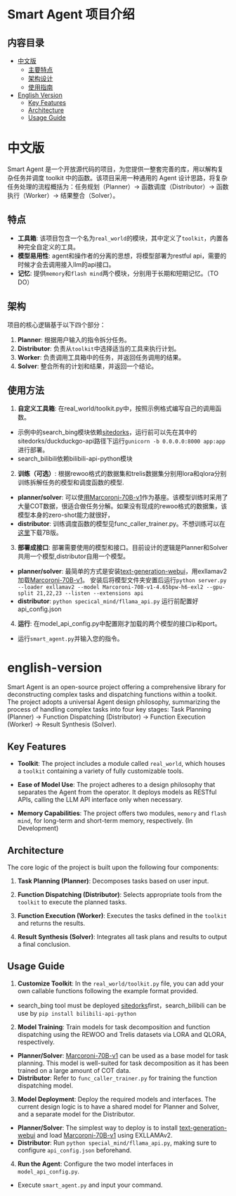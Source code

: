 # Smart Agent 项目介绍


## 内容目录

- [中文版](#中文版)
  - [主要特点](#主要特点)
  - [架构设计](#架构设计)
  - [使用指南](#使用指南)
- [English Version](#english-version)
  - [Key Features](#key-features)
  - [Architecture](#architecture)
  - [Usage Guide](#usage-guide)


# 中文版
Smart Agent 是一个开放源代码的项目，为您提供一整套完善的库，用以解构复杂任务并调度 toolkit 中的函数。该项目采用一种通用的 Agent 设计思路，将复杂任务处理的流程概括为：任务规划（Planner）→ 函数调度（Distributor）→ 函数执行（Worker）→ 结果整合（Solver）。
## 特点

- **工具箱**: 该项目包含一个名为`real_world`的模块，其中定义了`toolkit`，内置各种完全自定义的工具。
- **模型易用性**: agent和操作者的分离的思想，将模型部署为restful api，需要的时候才会去调用接入llm的api接口。
- **记忆**: 提供`memory`和`flash mind`两个模块，分别用于长期和短期记忆。（TO DO）

## 架构

项目的核心逻辑基于以下四个部分：

1. **Planner**: 根据用户输入的指令拆分任务。
2. **Distributor**: 负责从`toolkit`中选择适当的工具来执行计划。
3. **Worker**: 负责调用工具箱中的任务，并返回任务调用的结果。
4. **Solver**: 整合所有的计划和结果，并返回一个结论。

## 使用方法
1. **自定义工具箱**: 在real_world/toolkit.py中，按照示例格式编写自己的调用函数。
- 示例中的search_bing模块依赖[sitedorks](https://github.com/Zarcolio/sitedorks)，运行前可以先在其中的sitedorks/duckduckgo-api路径下运行`gunicorn -b 0.0.0.0:8000 app:app`进行部署。
- search_bilibili依赖bilibili-api-python模块

2. **训练（可选）**: 根据rewoo格式的数据集和trelis数据集分别用lora和qlora分别训练拆解任务的模型和调度函数的模型.
- **planner/solver**: 可以使[用Marcoroni-70B-v1](https://huggingface.co/AIDC-ai-business/Marcoroni-70B-v1)作为基座。该模型训练时采用了大量COT数据，很适合做任务分解。如果没有现成的rewoo格式的数据集，该模型本身的zero-shot能力就很好，
- **distributor**: 训练调度函数的模型见func_caller_trainer.py。不想训练可以在[这里](https://huggingface.co/Trelis/Llama-2-7b-chat-hf-function-calling-adapters-v2)下载7B版。

3. **部署成接口**: 部署需要使用的模型和接口。目前设计的逻辑是Planner和Solver共用一个模型,distributor自用一个模型。
- **planner/solver**: 最简单的方式是安装[text-generation-webui](https://github.com/oobabooga/text-generation-webui)，用exllamav2加载[Marcoroni-70B-v1](https://huggingface.co/Panchovix/Marcoroni-70B-v1-4.65bpw-h6-exl2)。
安装后将模型文件夹安置后运行`python server.py --loader exllamav2 --model Marcoroni-70B-v1-4.65bpw-h6-exl2 --gpu-split 21,22,23 --listen --extensions api`
- **distributor**: `python specical_mind/fllama_api.py` 运行前配置好api_config.json

4. **运行**: 在model_api_config.py中配置刚才加载的两个模型的接口ip和port。
- 运行`smart_agent.py`并输入您的指令。


# english-version

Smart Agent is an open-source project offering a comprehensive library for deconstructing complex tasks and dispatching functions within a toolkit. The project adopts a universal Agent design philosophy, summarizing the process of handling complex tasks into four key stages: Task Planning (Planner) → Function Dispatching (Distributor) → Function Execution (Worker) → Result Synthesis (Solver).

## Key Features

- **Toolkit**: The project includes a module called `real_world`, which houses a `toolkit` containing a variety of fully customizable tools.

- **Ease of Model Use**: The project adheres to a design philosophy that separates the Agent from the operator. It deploys models as RESTful APIs, calling the LLM API interface only when necessary.

- **Memory Capabilities**: The project offers two modules, `memory` and `flash mind`, for long-term and short-term memory, respectively. (In Development)

## Architecture

The core logic of the project is built upon the following four components:

1. **Task Planning (Planner)**: Decomposes tasks based on user input.
  
2. **Function Dispatching (Distributor)**: Selects appropriate tools from the `toolkit` to execute the planned tasks.
  
3. **Function Execution (Worker)**: Executes the tasks defined in the `toolkit` and returns the results.
  
4. **Result Synthesis (Solver)**: Integrates all task plans and results to output a final conclusion.

## Usage Guide

1. **Customize Toolkit**: In the `real_world/toolkit.py` file, you can add your own callable functions following the example format provided.
-  search_bing tool must be deployed [sitedorks](https://github.com/Zarcolio/sitedorks)first，search_bilibili can be use by `pip install bilibili-api-python`
2. **Model Training**: Train models for task decomposition and function dispatching using the REWOO and Trelis datasets via LORA and QLORA, respectively.
  - **Planner/Solver**: [Marcoroni-70B-v1](https://huggingface.co/AIDC-ai-business/Marcoroni-70B-v1) can be used as a base model for task planning. This model is well-suited for task decomposition as it has been trained on a large amount of COT data.
  - **Distributor**: Refer to `func_caller_trainer.py` for training the function dispatching model.
  
3. **Model Deployment**: Deploy the required models and interfaces. The current design logic is to have a shared model for Planner and Solver, and a separate model for the Distributor.
  - **Planner/Solver**: The simplest way to deploy is to install [text-generation-webui](https://github.com/oobabooga/text-generation-webui) and load [Marcoroni-70B-v1](https://huggingface.co/Panchovix/Marcoroni-70B-v1-4.65bpw-h6-exl2) using EXLLAMAv2.
  - **Distributor**: Run `python special_mind/fllama_api.py`, making sure to configure `api_config.json` beforehand.

4. **Run the Agent**: Configure the two model interfaces in `model_api_config.py`.
  - Execute `smart_agent.py` and input your command.